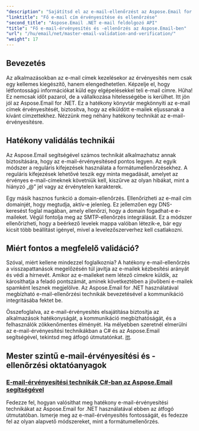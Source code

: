 ```yaml
---
"description": "Sajátítsd el az e-mail-ellenőrzést az Aspose.Email for .NET oktatóanyagainkkal. Tanulj hatékony technikákat, ellenőrzési módszereket és sok mást könnyen követhető útmutatóink segítségével."
"linktitle": "Fő e-mail cím érvényesítése és ellenőrzése"
"second_title": "Aspose.Email .NET e-mail feldolgozó API"
"title": "Fő e-mail-érvényesítés és -ellenőrzés az Aspose.Email-ben"
"url": "/hu/email/net/master-email-validation-and-verification/"
"weight": 17
---
```


## Bevezetés

Az alkalmazásokban az e-mail címek kezelésekor az érvényesítés nem csak egy kellemes kiegészítő, hanem elengedhetetlen. Képzelje el, hogy létfontosságú információkat küld egy elgépelésekkel teli e-mail címre. Hűha! Ez nemcsak időt pazarol, de a vállalkozása hitelességébe is kerülhet. Itt jön jól az Aspose.Email for .NET. Ez a hatékony könyvtár megkönnyíti az e-mail címek érvényesítését, biztosítva, hogy az elküldött e-mailek eljussanak a kívánt címzettekhez. Nézzünk meg néhány hatékony technikát az e-mail-érvényesítésre.

## Hatékony validálás technikái

Az Aspose.Email segítségével számos technikát alkalmazhatsz annak biztosítására, hogy az e-mail-érvényesítésed pontos legyen. Az egyik módszer a reguláris kifejezések használata a formátumellenőrzésekhez. A reguláris kifejezések lehetővé teszik egy minta megadását, amelyet az érvényes e-mail-címeknek követniük kell, kiszűrve az olyan hibákat, mint a hiányzó „@” jel vagy az érvénytelen karakterek. 

Egy másik hasznos funkció a domain-ellenőrzés. Ellenőrizheti az e-mail cím domainjét, hogy megtudja, aktív-e jelenleg. Ez jellemzően egy DNS-keresést foglal magában, amely ellenőrzi, hogy a domain fogadhat-e e-maileket. Végül fontolja meg az SMTP-ellenőrzés integrálását. Ez a módszer ellenőrizheti, hogy a beérkező levelek mappa valóban létezik-e, bár egy kicsit több beállítást igényel, mivel a levelezőszerverhez kell csatlakozni.

## Miért fontos a megfelelő validáció?

Szóval, miért kellene mindezzel foglalkoznia? A hatékony e-mail-ellenőrzés a visszapattanások megelőzésén túl javítja az e-mailek kézbesítési arányát és védi a hírnevét. Amikor az e-maileket nem létező címekre küldik, az károsíthatja a feladó pontszámát, aminek következtében a jövőbeni e-mailek spamként lesznek megjelölve. Az Aspose.Email for .NET használatával megbízható e-mail-ellenőrzési technikák bevezetésével a kommunikáció integritásába fektet be.

Összefoglalva, az e-mail-érvényesítés elsajátítása biztosítja az alkalmazások hatékonyságát, a kommunikáció megbízhatóságát, és a felhasználók zökkenőmentes élményét. Ha mélyebben szeretnél elmerülni az e-mail-érvényesítési technikákban a C# és az Aspose.Email segítségével, tekintsd meg átfogó útmutatónkat. [itt](./email-validation-techniques/).


## Mester szintű e-mail-érvényesítési és -ellenőrzési oktatóanyagok
### [E-mail-érvényesítési technikák C#-ban az Aspose.Email segítségével](./email-validation-techniques/)
Fedezze fel, hogyan valósíthat meg hatékony e-mail-érvényesítési technikákat az Aspose.Email for .NET használatával ebben az átfogó útmutatóban. Ismerje meg az e-mail-érvényesítés fontosságát, és fedezze fel az olyan alapvető módszereket, mint a formátumellenőrzés.